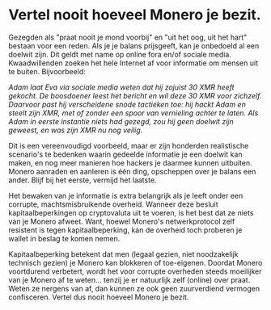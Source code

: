 # Vertel nooit hoeveel Monero je bezit.

Gezegden als "praat nooit je mond voorbij" en "uit het oog, uit het hart" bestaan voor een reden. Als je je balans prijsgeeft, kan je onbedoeld al een doelwit zijn. Dit geldt met name op online fora en/of sociale media. Kwaadwillenden zoeken het hele Internet af voor informatie om mensen uit te buiten.
Bijvoorbeeld:

_Adam laat Eva via sociale media weten dat hij zojuist 30 XMR heeft gekocht. De boosdoener leest het bericht en wil deze 30 XMR voor zichzelf. Daarvoor past hij verscheidene snode tactieken toe: hij hackt Adam en steelt zijn XMR, met of zonder een spoor van vernieling achter te laten. Als Adam in eerste instantie niets had gezegd, zou hij geen doelwit zijn geweest, en was zijn XMR nu nog veilig._

Dit is een vereenvoudigd voorbeeld, maar er zijn honderden realistische scenario's te bedenken waarin gedeelde informatie je een doelwit kan maken, en nog meer manieren hoe hackers je daarmee kunnen uitbuiten. Monero aanraden en aanleren is één ding, opscheppen over je balans een ander. Blijf bij het eerste, vermijd het laatste.

Het bewaken van je informatie is extra belangrijk als je leeft onder een corrupte, machtsmisbruikende overheid. Wanneer deze besluit kapitaalbeperkingen op cryptovaluta uit te voeren, is het best dat ze niets van je Monero afweet. Want, hoewel Monero's netwerkprotocol zelf resistent is tegen kapitaalbeperking, kan de overheid toch proberen je wallet in beslag te komen nemen.

Kapitaalbeperking betekent dat men (legaal gezien, niet noodzakelijk technisch gezien) je Monero kan blokkeren of toe-eigenen. Doordat Monero voortdurend verbetert, wordt het voor corrupte overheden steeds moeilijker van je Monero af te weten... tenzij je er natuurlijk zelf (online) over praat. Weten ze nergens van af, dan kunnen ze ook geen zuurverdiend vermogen confisceren. Vertel dus nooit hoeveel Monero je bezit.
